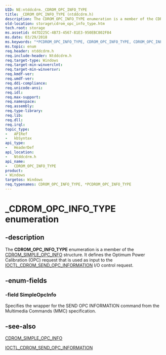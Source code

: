 ```yaml
---
UID: NE:ntddcdrm._CDROM_OPC_INFO_TYPE
title: _CDROM_OPC_INFO_TYPE (ntddcdrm.h)
description: The CDROM_OPC_INFO_TYPE enumeration is a member of the CDROM_SIMPLE_OPC_INFO structure. It defines the Optimum Power Calibration (OPC) request that is used as input to the IOCTL_CDROM_SEND_OPC_INFORMATION I/O control request.
old-location: storage\cdrom_opc_info_type.htm
tech.root: storage
ms.assetid: 447D225C-4B73-4567-81E3-950EBC802F84
ms.date: 03/29/2018
ms.keywords: "*PCDROM_OPC_INFO_TYPE, CDROM_OPC_INFO_TYPE, CDROM_OPC_INFO_TYPE enumeration [Storage Devices], PCDROM_OPC_INFO_TYPE, PCDROM_OPC_INFO_TYPE enumeration pointer [Storage Devices], SimpleOpcInfo, _CDROM_OPC_INFO_TYPE, ntddcdrm/CDROM_OPC_INFO_TYPE, ntddcdrm/PCDROM_OPC_INFO_TYPE, ntddcdrm/SimpleOpcInfo, storage.cdrom_opc_info_type"
ms.topic: enum
req.header: ntddcdrm.h
req.include-header: Ntddcdrm.h
req.target-type: Windows
req.target-min-winverclnt: 
req.target-min-winversvr: 
req.kmdf-ver: 
req.umdf-ver: 
req.ddi-compliance: 
req.unicode-ansi: 
req.idl: 
req.max-support: 
req.namespace: 
req.assembly: 
req.type-library: 
req.lib: 
req.dll: 
req.irql: 
topic_type:
-	APIRef
-	kbSyntax
api_type:
-	HeaderDef
api_location:
-	Ntddcdrm.h
api_name:
-	CDROM_OPC_INFO_TYPE
product:
- Windows
targetos: Windows
req.typenames: CDROM_OPC_INFO_TYPE, *PCDROM_OPC_INFO_TYPE
---
```


# _CDROM_OPC_INFO_TYPE enumeration


## -description


The <b>CDROM_OPC_INFO_TYPE</b>  enumeration is a member of the <a href="https://msdn.microsoft.com/library/windows/hardware/gg441237">CDROM_SIMPLE_OPC_INFO</a> structure. It defines the Optimum Power Calibration (OPC) request that is used as input to the <a href="https://msdn.microsoft.com/library/windows/hardware/gg441243">IOCTL_CDROM_SEND_OPC_INFORMATION</a> I/O control request. 


## -enum-fields




### -field SimpleOpcInfo

Specifies the wrapper for the SEND OPC INFORMATION command from the Multimedia Commands (MMC) specification.


## -see-also




<a href="https://msdn.microsoft.com/library/windows/hardware/gg441237">CDROM_SIMPLE_OPC_INFO</a>



<a href="https://msdn.microsoft.com/library/windows/hardware/gg441243">IOCTL_CDROM_SEND_OPC_INFORMATION</a>
 

 

